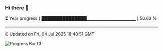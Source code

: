 ### Hi there 👋

⏳ Year progress { ███████████████▁▁▁▁▁▁▁▁▁▁▁▁▁▁▁ } 50.63 %

---

⏰ Updated on Fri, 04 Jul 2025 18:48:51 GMT

![Progress Bar CI](https://github.com/IshwaranRudhara/GIT-ACTION/workflows/Progress%20Bar%20CI/badge.svg)
